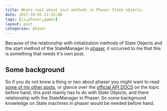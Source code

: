 ```yaml
---
title: Whats cool about init methods in Phaser State objects.
date: 2017-10-05 12:33:00
tags: [js,phaser,games]
layout: post
categories: phaser
---
```


Because of the relationship with initialization methods of State Objects and the start method of the StateManager in [phaser](http://phaser.io), it occurred to me that this is something that needs it's own post.

<!-- more -->

## Some background

So if you do not know a thing or two about phaser you might want to read [some of my other posts](/categories/phaser/), or glance over the [official API DOCS](http://phaser.io/docs/2.6.2/index) on the topic before hand, this post mainly has to do with State Objects, and there relationship with the StateManager in Phaser. So some background knowledge on State machines in phaser would be needed before hand.
